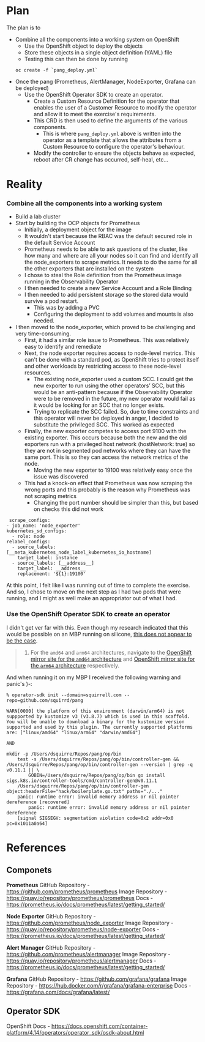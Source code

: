 # Plan
The plan is to 
- Combine all the components into a working system on OpenShift
	- Use the OpenShift object to deploy the objects
	-  Store these objects in a single object definition (YAML) file
	- Testing this can then be done by running
    ~~~
	oc create -f `pang_deploy.yml`
	~~~
- Once the pang (Prometheus, AlertManager, NodeExporter, Grafana can be deployed)
	- Use the OpenShift Operator SDK to create an operator.
		- Create a Custom Resource Definition for the operator that enables the user of a Customer Resource to modify the operator and allow it to meet the exercise's requirements.
		- This CRD is then used to define the arguments of the various components.
			- This is where `pang_deploy.yml` above is written into the operator as a template that allows the attributes from a Custom Resource to configure the operator's behaviour.
		- Modify the controller to ensure the objects behave as expected, reboot after CR change has occurred, self-heal, etc...

# Reality

 ### Combine all the components into a working system 
 
 - Build a lab cluster
 - Start by building the OCP objects for Prometheus
	 - Initially, a deployment object for the image
	 - It wouldn't start because the RBAC was the default secured role in the default Service Account
	 - Prometheus needs to be able to ask questions of the cluster, like how many and where are all your nodes so it can find and identify all the node_exporters to scrape metrics.  It needs to do the same for all the other exporters that are installed on the system
	 - I chose to steal the Role definition from the Prometheus image running in the Observability Operator
	 - I then needed to create a new Service Account and a Role Binding
	 - I then needed to add persistent storage so the stored data would survive a pod restart.
		 - This was by adding a PVC
		 - Configuring the deployment to add volumes and mounts is also needed. 
 - I then moved to the node_exporter, which proved to be challenging and very time-consuming.
	 - First, it had a similar role issue to Prometheus.  This was relatively easy to identify and remediate
	 - Next, the node exporter requires access to node-level metrics. This can't be done with a standard pod, as OpenShift tries to protect itself and other workloads by restricting access to these node-level resources.
		 - The existing node_exporter used a custom SCC.  I could get the new exporter to run using the other operators’ SCC, but this would be an anti-pattern because if the Observability Operator were to be removed in the future, my new operator would fail as it would be looking for an SCC that no longer exists.
		 - Trying to replicate the SCC failed. So, due to time constraints and this operator will never be deployed in anger, I decided to substitute the privileged SCC. This worked as expected
	 - Finally, the new exporter competes to access port 9100 with the existing exporter. This occurs because both the new and the old exporters run with a privileged host network (hostNetwork: true) so they are not in segmented pod networks where they can have the same port. This is so they can access the network metrics of the node.
		 - Moving the new exporter to 19100 was relatively easy once the issue was discovered
	 - This had a knock-on effect that Prometheus was now scraping the wrong ports  and this probably is the reason why Prometheus was not scraping metrics 
		 - Changing the port number should be simpler than this, but based on checks this did not work
~~~
 scrape_configs:
- job_name: 'node_exporter'
kubernetes_sd_configs:
  - role: node
relabel_configs:
  - source_labels: [__meta_kubernetes_node_label_kubernetes_io_hostname]
    target_label: instance
  - source_labels: [__address__]
    target_label: __address__
    replacement: '${1}:19100'
  ~~~

At this point, I felt like I was running out of time to complete the exercise.  And so, I chose to move on the next step as I had two pods that were running, and I might as well make an appropriator out of what I had.  

### Use the OpenShift Operator SDK to create an operator
I didn't get ver far with this.  Even though my research indicated that this would be possible on an MBP running on silicone, [this does not appear to be the case](https://docs.openshift.com/container-platform/4.14/operators/operator_sdk/osdk-installing-cli.html#osdk-installing-cli:~:text=For%20the%20amd64%20and%20arm64%20architectures%2C%20navigate%20to%20the%20OpenShift%20mirror%20site%20for%20the%20amd64%20architecture%20and%20OpenShift%20mirror%20site%20for%20the%20arm64%20architecture%20respectively.).

> 1.  For the  `amd64`  and  `arm64`  architectures, navigate to the  [OpenShift mirror site for the  `amd64`  architecture](https://mirror.openshift.com/pub/openshift-v4/x86_64/clients/operator-sdk/)  and  [OpenShift mirror site for the  `arm64`  architecture](https://mirror.openshift.com/pub/openshift-v4/arm64/clients/operator-sdk/)  respectively.

And when running it on my MBP I received the following warning and panic's )-:

   

~~~
% operator-sdk init --domain=squirrell.com --repo=github.com/squirrd/pang
        .
WARN[0000] the platform of this environment (darwin/arm64) is not suppported by kustomize v3 (v3.8.7) which is used in this scaffold. You will be unable to download a binary for the kustomize version supported and used by this plugin. The currently supported platforms are: ["linux/amd64" "linux/arm64" "darwin/amd64"]
        
AND

mkdir -p /Users/dsquirre/Repos/pang/op/bin
    test -s /Users/dsquirre/Repos/pang/op/bin/controller-gen && /Users/dsquirre/Repos/pang/op/bin/controller-gen --version | grep -q v0.11.1 || \
    	GOBIN=/Users/dsquirre/Repos/pang/op/bin go install sigs.k8s.io/controller-tools/cmd/controller-gen@v0.11.1
    /Users/dsquirre/Repos/pang/op/bin/controller-gen object:headerFile="hack/boilerplate.go.txt" paths="./..."
    panic: runtime error: invalid memory address or nil pointer dereference [recovered]
    	panic: runtime error: invalid memory address or nil pointer dereference
    [signal SIGSEGV: segmentation violation code=0x2 addr=0x0 pc=0x1011a0a64]
~~~    


# References
## Componets
**Prometheus**
GitHub Repository - https://github.com/prometheus/prometheus
Image Repository - https://quay.io/repository/prometheus/prometheus
Docs - https://prometheus.io/docs/prometheus/latest/getting_started/

**Node Exporter**
GitHub Repository - https://github.com/prometheus/node_exporter
Image Repository - https://quay.io/repository/prometheus/node-exporter
Docs - https://prometheus.io/docs/prometheus/latest/getting_started/

**Alert Manager**
GitHub Repository - https://github.com/prometheus/alertmanager
Image Repository - https://quay.io/repository/prometheus/alertmanager
Docs - https://prometheus.io/docs/prometheus/latest/getting_started/

**Grafana**
GitHub Repository - https://github.com/grafana/grafana
Image Repository - https://hub.docker.com/r/grafana/grafana-enterprise
Docs - https://grafana.com/docs/grafana/latest/

## Operator SDK
OpenShift Docs - https://docs.openshift.com/container-platform/4.14/operators/operator_sdk/osdk-about.html
